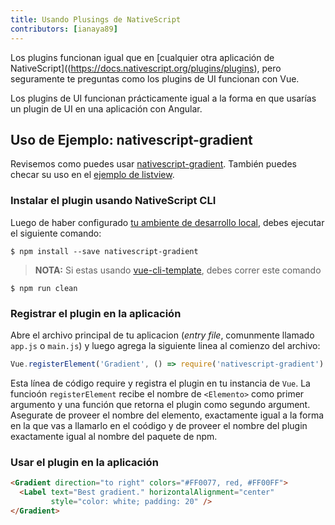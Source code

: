 ```yaml
---
title: Usando Plusings de NativeScript
contributors: [ianaya89]
---
```


Los plugins funcionan igual que en [cualquier otra aplicación de NativeScript]((https://docs.nativescript.org/plugins/plugins), pero seguramente te preguntas como los plugins de UI funcionan con Vue.

Los plugins de UI funcionan prácticamente igual a la forma en que usarías un plugin de UI en una aplicación con Angular.

## Uso de Ejemplo: nativescript-gradient

Revisemos como puedes usar [nativescript-gradient](https://github.com/EddyVerbruggen/nativescript-gradient). También puedes checar su uso en el [ejemplo de listview](https://github.com/rigor789/nativescript-vue/tree/master/samples/app/app-with-list-view.js).


### Instalar el plugin usando NativeScript CLI

Luego de haber configurado [tu ambiente de desarrollo local](/es/docs/getting-started/installation), debes ejecutar el siguiente comando:

```shell
$ npm install --save nativescript-gradient
```

> **NOTA:** Si estas usando [vue-cli-template](/en/docs/getting-started/templates/#nativescript-vuevue-cli-template), debes correr este comando

```shell
$ npm run clean
```

### Registrar el plugin en la aplicación

Abre el archivo principal de tu aplicacion (*entry file*, comunmente llamado `app.js` o `main.js`) y luego agrega la siguiente linea al comienzo del archivo:

```JavaScript
Vue.registerElement('Gradient', () => require('nativescript-gradient').Gradient)
```

Esta línea de código require y registra el plugin en tu instancia de `Vue`. La funcioón `registerElement` recibe el nombre de `<Elemento>` como primer argumento y una función que retorna el plugin como segundo argument. Asegurate de proveer el nombre del elemento, exactamente igual a la forma en la que vas a llamarlo en el coódigo y de proveer el nombre del plugin exactamente igual al nombre del paquete de npm.

### Usar el plugin en la aplicación

```HTML
<Gradient direction="to right" colors="#FF0077, red, #FF00FF">
  <Label text="Best gradient." horizontalAlignment="center"
         style="color: white; padding: 20" />
</Gradient>
```
